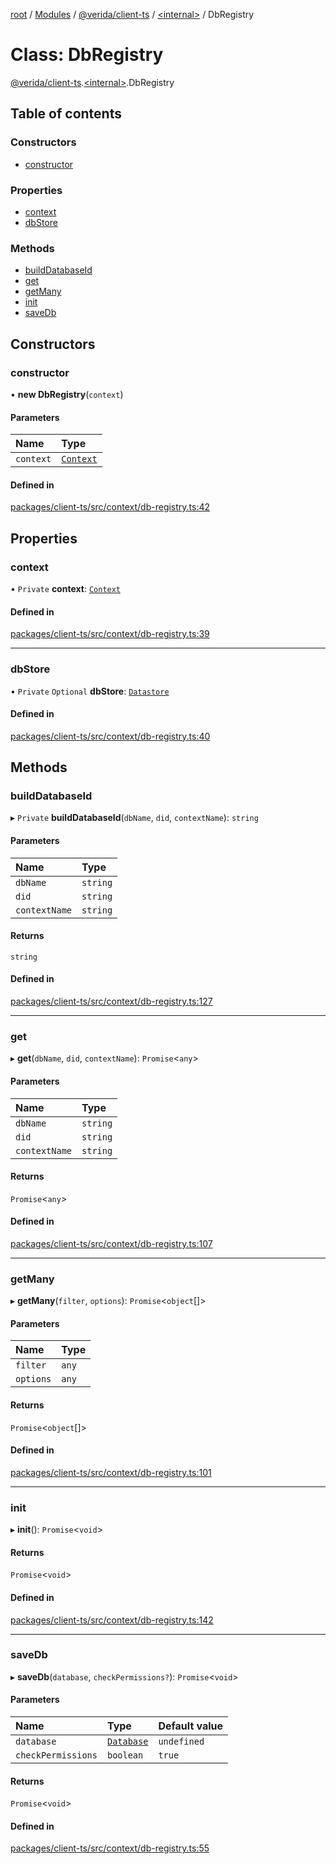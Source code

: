 [root](../README.md) / [Modules](../modules.md) / [@verida/client-ts](../modules/verida_client_ts.md) / [<internal\>](../modules/verida_client_ts._internal_.md) / DbRegistry

# Class: DbRegistry

[@verida/client-ts](../modules/verida_client_ts.md).[<internal\>](../modules/verida_client_ts._internal_.md).DbRegistry

## Table of contents

### Constructors

- [constructor](verida_client_ts._internal_.DbRegistry.md#constructor)

### Properties

- [context](verida_client_ts._internal_.DbRegistry.md#context)
- [dbStore](verida_client_ts._internal_.DbRegistry.md#dbstore)

### Methods

- [buildDatabaseId](verida_client_ts._internal_.DbRegistry.md#builddatabaseid)
- [get](verida_client_ts._internal_.DbRegistry.md#get)
- [getMany](verida_client_ts._internal_.DbRegistry.md#getmany)
- [init](verida_client_ts._internal_.DbRegistry.md#init)
- [saveDb](verida_client_ts._internal_.DbRegistry.md#savedb)

## Constructors

### constructor

• **new DbRegistry**(`context`)

#### Parameters

| Name | Type |
| :------ | :------ |
| `context` | [`Context`](verida_client_ts.Context.md) |

#### Defined in

[packages/client-ts/src/context/db-registry.ts:42](https://github.com/verida/verida-js/blob/c03b336/packages/client-ts/src/context/db-registry.ts#L42)

## Properties

### context

• `Private` **context**: [`Context`](verida_client_ts.Context.md)

#### Defined in

[packages/client-ts/src/context/db-registry.ts:39](https://github.com/verida/verida-js/blob/c03b336/packages/client-ts/src/context/db-registry.ts#L39)

___

### dbStore

• `Private` `Optional` **dbStore**: [`Datastore`](verida_client_ts.Datastore.md)

#### Defined in

[packages/client-ts/src/context/db-registry.ts:40](https://github.com/verida/verida-js/blob/c03b336/packages/client-ts/src/context/db-registry.ts#L40)

## Methods

### buildDatabaseId

▸ `Private` **buildDatabaseId**(`dbName`, `did`, `contextName`): `string`

#### Parameters

| Name | Type |
| :------ | :------ |
| `dbName` | `string` |
| `did` | `string` |
| `contextName` | `string` |

#### Returns

`string`

#### Defined in

[packages/client-ts/src/context/db-registry.ts:127](https://github.com/verida/verida-js/blob/c03b336/packages/client-ts/src/context/db-registry.ts#L127)

___

### get

▸ **get**(`dbName`, `did`, `contextName`): `Promise`<`any`\>

#### Parameters

| Name | Type |
| :------ | :------ |
| `dbName` | `string` |
| `did` | `string` |
| `contextName` | `string` |

#### Returns

`Promise`<`any`\>

#### Defined in

[packages/client-ts/src/context/db-registry.ts:107](https://github.com/verida/verida-js/blob/c03b336/packages/client-ts/src/context/db-registry.ts#L107)

___

### getMany

▸ **getMany**(`filter`, `options`): `Promise`<`object`[]\>

#### Parameters

| Name | Type |
| :------ | :------ |
| `filter` | `any` |
| `options` | `any` |

#### Returns

`Promise`<`object`[]\>

#### Defined in

[packages/client-ts/src/context/db-registry.ts:101](https://github.com/verida/verida-js/blob/c03b336/packages/client-ts/src/context/db-registry.ts#L101)

___

### init

▸ **init**(): `Promise`<`void`\>

#### Returns

`Promise`<`void`\>

#### Defined in

[packages/client-ts/src/context/db-registry.ts:142](https://github.com/verida/verida-js/blob/c03b336/packages/client-ts/src/context/db-registry.ts#L142)

___

### saveDb

▸ **saveDb**(`database`, `checkPermissions?`): `Promise`<`void`\>

#### Parameters

| Name | Type | Default value |
| :------ | :------ | :------ |
| `database` | [`Database`](../interfaces/verida_client_ts.Database.md) | `undefined` |
| `checkPermissions` | `boolean` | `true` |

#### Returns

`Promise`<`void`\>

#### Defined in

[packages/client-ts/src/context/db-registry.ts:55](https://github.com/verida/verida-js/blob/c03b336/packages/client-ts/src/context/db-registry.ts#L55)
